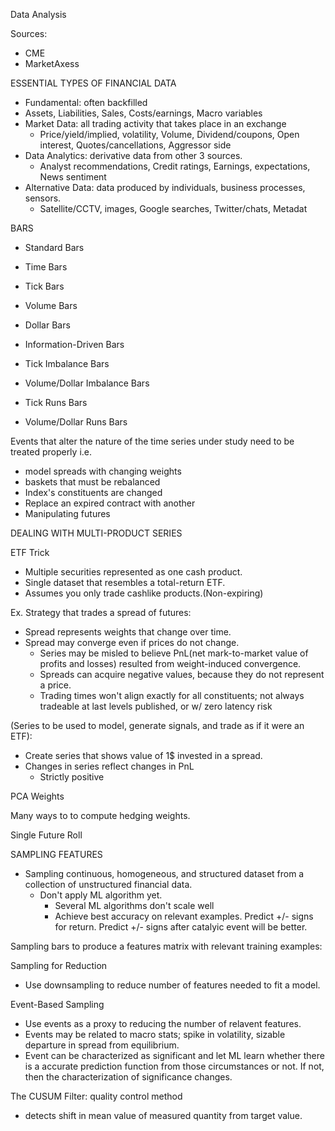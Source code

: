 Data Analysis

Sources:
- CME
- MarketAxess


ESSENTIAL TYPES OF FINANCIAL DATA

- Fundamental: often backfilled
 - Assets, Liabilities, Sales, Costs/earnings, Macro variables
- Market Data:  all trading activity that takes place in an exchange
  - Price/yield/implied, volatility, Volume, Dividend/coupons, Open interest, Quotes/cancellations, Aggressor side
- Data Analytics:  derivative data from other 3 sources.
  - Analyst recommendations, Credit ratings, Earnings, expectations, News sentiment
- Alternative Data: data produced by individuals,  business processes, sensors.
  - Satellite/CCTV, images, Google searches, Twitter/chats, Metadat


BARS

-  Standard Bars
  - Time Bars
  - Tick Bars
  - Volume Bars
  - Dollar Bars
  
-  Information-Driven Bars
  - Tick Imbalance Bars
  - Volume/Dollar Imbalance Bars
  - Tick Runs Bars
  - Volume/Dollar Runs Bars
  
Events that alter the nature of the time series under study need to be treated properly i.e.
- model spreads with changing weights
- baskets that must be rebalanced
- Index's constituents are changed
- Replace an expired contract with another
- Manipulating futures

DEALING WITH MULTI-PRODUCT SERIES

ETF Trick

- Multiple securities represented as one cash product.
- Single dataset that resembles a total-return ETF.
- Assumes you only trade cashlike products.(Non-expiring)

Ex. Strategy that trades a spread of futures:
- Spread represents weights that change over time.
- Spread may converge even if prices do not change.
  - Series may be misled to believe PnL(net mark-to-market value of profits and losses) resulted from weight-induced convergence.
  - Spreads can acquire negative values, because they do not represent a price.
  - Trading times won't align exactly for all constituents; not always tradeable at last levels published, or w/ zero latency risk

(Series to be used to model, generate signals, and trade as if it were an ETF):
- Create series that shows value of 1$ invested in a spread.
- Changes in series reflect changes in PnL
  - Strictly positive

PCA Weights

Many ways to to compute hedging weights.


Single Future Roll


SAMPLING FEATURES
- Sampling continuous, homogeneous, and structured dataset from a collection of unstructured financial data.
  - Don't apply ML algorithm yet.
    - Several ML algorithms don't scale well
    - Achieve best accuracy on relevant examples. Predict +/- signs for return. Predict +/- signs after catalyic event will be better.
    
Sampling bars to produce a features matrix with relevant training examples:

Sampling for Reduction
- Use downsampling to reduce number of features needed to fit a model.

Event-Based Sampling
- Use events as a proxy to reducing the number of relavent features.
- Events may be related to macro stats; spike in volatility, sizable departure in spread from equilibrium. 
- Event can be characterized as significant and let ML learn whether there is a accurate prediction function from those circumstances or not. If not, then the characterization of significance changes. 

The CUSUM Filter: quality control method
- detects shift in mean value of measured quantity from target value.






